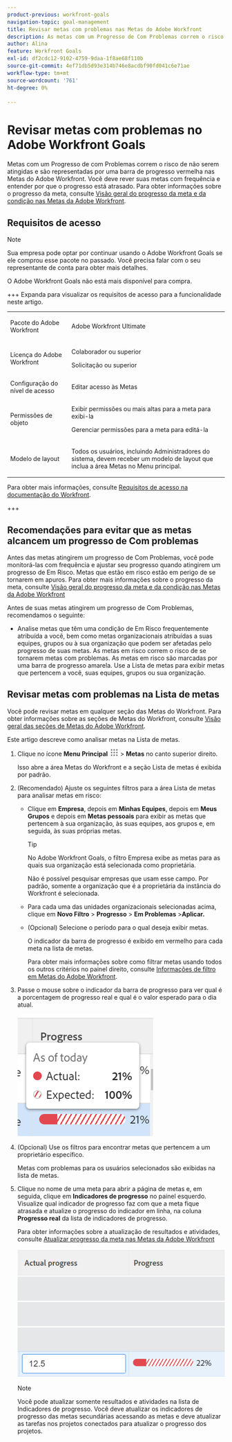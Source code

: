 ```yaml
---
product-previous: workfront-goals
navigation-topic: goal-management
title: Revisar metas com problemas nas Metas do Adobe Workfront
description: As metas com um Progresso de Com Problemas correm o risco de não serem atingidas e são representadas por uma barra de progresso vermelha nas Metas do Adobe Workfront. Você deve rever suas metas com frequência e entender por que o progresso está atrasado.
author: Alina
feature: Workfront Goals
exl-id: df2cdc12-9102-4759-9daa-1f8ae68f110b
source-git-commit: 4ef71db5d93e314b746e8acdbf90fd041c6e71ae
workflow-type: tm+mt
source-wordcount: '761'
ht-degree: 0%

---
```


# Revisar metas com problemas no Adobe Workfront Goals

<!--Audited: 4/2025-->

<!--
<p>(NOTE: the status of goals in "red" used to be called At Risk. Now, it is "in trouble") </p>
-->

Metas com um Progresso de com Problemas correm o risco de não serem atingidas e são representadas por uma barra de progresso vermelha nas Metas do Adobe Workfront. Você deve rever suas metas com frequência e entender por que o progresso está atrasado. Para obter informações sobre o progresso da meta, consulte [Visão geral do progresso da meta e da condição nas Metas da Adobe Workfront](../../workfront-goals/goal-management/calculate-goal-progress.md).

## Requisitos de acesso

>[!NOTE]
>
>Sua empresa pode optar por continuar usando o Adobe Workfront Goals se ele comprou esse pacote no passado. Você precisa falar com o seu representante de conta para obter mais detalhes.
>
>O Adobe Workfront Goals não está mais disponível para compra.

+++ Expanda para visualizar os requisitos de acesso para a funcionalidade neste artigo. 

<table style="table-layout:auto">
<col>
</col>
<col>
</col>
<tbody>
 <tr>
  <td> <p>Pacote do Adobe Workfront</p> </td> 
   <td> 
   <p>Adobe Workfront Ultimate</p>
   </td> 
  </tr>
 <tr>
 <td role="rowheader">Licença do Adobe Workfront</td>
 <td>
 <p>Colaborador ou superior</p>
<p>Solicitação ou superior</p></td>
 </tr>
  <tr>
 <td role="rowheader">Configuração do nível de acesso</td>
 <td> <p>Editar acesso às Metas</p> </td>
 </tr>
 <tr data-mc-conditions="">
 <td role="rowheader">Permissões de objeto</td>
 <td>
  <div>
  <p>Exibir permissões ou mais altas para a meta para exibi-la</p>
  <p>Gerenciar permissões para a meta para editá-la</p>
  </div> </td>
 </tr>
<tr>
   <td role="rowheader"><p>Modelo de layout</p></td>
   <td> <p>Todos os usuários, incluindo Administradores do sistema, devem receber um modelo de layout que inclua a área Metas no Menu principal. </p>  
</td>
  </tr>
</tbody>
</table>

Para obter mais informações, consulte [Requisitos de acesso na documentação do Workfront](/help/quicksilver/administration-and-setup/add-users/access-levels-and-object-permissions/access-level-requirements-in-documentation.md).

+++

<!--Old:
<table style="table-layout:auto">
<col>
</col>
<col>
</col>
<tbody>
 <tr> 
   <td role="rowheader">Adobe Workfront plan*</td> 
   <td> 
   <p>For the new plan and license structure:
  <ul><li>An Ultimate plan </li></ul>
   </p>
<p>For the current plan and license structure: 
<ul><li> A Pro or higher </li>
  <li>An Adobe Workfront Goals license in addition to a Workfront license.</li></ul></p>
   </td> 
  </tr>
 <tr>
 <td role="rowheader">Adobe Workfront license*</td>
 <td>
 <p>New license: Contributor or higher</p>
 Or
 <p>Current license: Request or higher</p> <p>For more information, see <a href="../../administration-and-setup/add-users/access-levels-and-object-permissions/wf-licenses.md" class="MCXref xref">Adobe Workfront licenses overview</a>.</p> </td>
 </tr>
 <tr>
 <td role="rowheader">Product*</td>
 <td>
  <p> New product requirement: Workfront</p>
  Or
  <p>Current product requirement: In addition to a Workfront license, you must purchase a license for Adobe Workfront Goals. </p> <p>For information, see <a href="../../workfront-goals/goal-management/access-needed-for-wf-goals.md" class="MCXref xref">Requirements to use Workfront Goals</a>. </p> </td>
 </tr>
 <tr>
 <td role="rowheader">Access level</td>
 <td> <p>Edit access to Goals</p></td>
 </tr>
 <tr data-mc-conditions="">
 <td role="rowheader">Object permissions</td>
 <td>
  <div>
  <p>View or higher permissions to the goal to view it</p>
  <p>Manage permissions to the goal to edit it</p>
  <p>For information about sharing goals, see <a href="../../workfront-goals/workfront-goals-settings/share-a-goal.md" class="MCXref xref">Share a goal in Workfront Goals</a>. </p>
  </div> </td>
 </tr>
 <tr>
   <td role="rowheader"><p>Layout template</p></td>
   <td> <p>All users, including Workfront administrators,  must be assigned a layout template that includes the Goals area in the Main Menu. </p>  
</td>
  </tr>
</tbody>
</table>-->

## Recomendações para evitar que as metas alcancem um progresso de Com problemas

Antes das metas atingirem um progresso de Com Problemas, você pode monitorá-las com frequência e ajustar seu progresso quando atingirem um progresso de Em Risco. Metas que estão em risco estão em perigo de se tornarem em apuros. Para obter mais informações sobre o progresso da meta, consulte [Visão geral do progresso da meta e da condição nas Metas da Adobe Workfront](../../workfront-goals/goal-management/calculate-goal-progress.md)

Antes de suas metas atingirem um progresso de Com Problemas, recomendamos o seguinte:

* Analise metas que têm uma condição de Em Risco frequentemente atribuída a você, bem como metas organizacionais atribuídas a suas equipes, grupos ou à sua organização que podem ser afetadas pelo progresso de suas metas. As metas em risco correm o risco de se tornarem metas com problemas. As metas em risco são marcadas por uma barra de progresso amarela. Use a Lista de metas para exibir metas que pertencem a você, suas equipes, grupos ou sua organização.


## Revisar metas com problemas na Lista de metas

Você pode revisar metas em qualquer seção das Metas do Workfront. Para obter informações sobre as seções de Metas do Workfront, consulte [Visão geral das seções de Metas do Adobe Workfront](../../workfront-goals/goal-review-and-workfront-goals-sections/overview-of-wf-goals-sections.md).

Este artigo descreve como analisar metas na Lista de metas.

1. Clique no ícone **Menu Principal** ![Ícone do Menu Principal](assets/main-menu-icon.png) > **Metas** no canto superior direito.

   <!-- Add this when Shell is available to all: or (if available), click the **Main Menu** icon ![Main menu icon](../goal-management/assets/three-line-main-menu-icon.png) in the upper-left corner)
   -->

   Isso abre a área Metas do Workfront e a seção Lista de metas é exibida por padrão.

1. (Recomendado) Ajuste os seguintes filtros para a área Lista de metas para analisar metas em risco:

   * Clique em **Empresa**, depois em **Minhas Equipes**, depois em **Meus Grupos** e depois em **Metas pessoais** para exibir as metas que pertencem à sua organização, às suas equipes, aos grupos e, em seguida, às suas próprias metas.

     >[!TIP]
     >
     >No Adobe Workfront Goals, o filtro Empresa exibe as metas para as quais sua organização está selecionada como proprietária.
     >
     >
     >Não é possível pesquisar empresas que usam esse campo. Por padrão, somente a organização que é a proprietária da instância do Workfront é selecionada.

   * Para cada uma das unidades organizacionais selecionadas acima, clique em **Novo Filtro** > **Progresso** > **Em Problemas** >**Aplicar.**
   * (Opcional) Selecione o período para o qual deseja exibir metas.

     O indicador da barra de progresso é exibido em vermelho para cada meta na lista de metas.

     Para obter mais informações sobre como filtrar metas usando todos os outros critérios no painel direito, consulte [Informações de filtro em Metas do Adobe Workfront](../../workfront-goals/goal-management/filter-information-wf-goals.md).

1. Passe o mouse sobre o indicador da barra de progresso para ver qual é a porcentagem de progresso real e qual é o valor esperado para o dia atual.

   ![Detalhes da focalização do progresso do GOal](assets/goal-progress-hover-over-detail-unshimmed.png)

1. (Opcional) Use os filtros para encontrar metas que pertencem a um proprietário específico.

   Metas com problemas para os usuários selecionados são exibidas na lista de metas.

1. Clique no nome de uma meta para abrir a página de metas e, em seguida, clique em **Indicadores de progresso** no painel esquerdo. Visualize qual indicador de progresso faz com que a meta fique atrasada e atualize o progresso do indicador em linha, na coluna **Progresso real** da lista de indicadores de progresso.

   Para obter informações sobre a atualização de resultados e atividades, consulte [Atualizar progresso da meta nas Metas da Adobe Workfront](../goal-review-and-workfront-goals-sections/check-in-goals.md)

   ![Progresso real](assets/actual-progress-editable-column-in-indicator-list-unshimmed.png)

   >[!NOTE]
   >
   >Você pode atualizar somente resultados e atividades na lista de Indicadores de progresso. Você deve atualizar os indicadores de progresso das metas secundárias acessando as metas e deve atualizar as tarefas nos projetos conectados para atualizar o progresso dos projetos.


